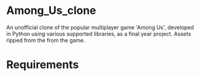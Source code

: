 # Among_Us_clone
An unofficial clone of the popular multiplayer game 'Among Us', developed in Python using various supported libraries, as a final year project. Assets ripped from the from the game.

# Requirements

